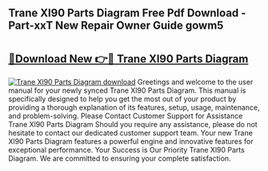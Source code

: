 ## Trane Xl90 Parts Diagram Free Pdf Download - Part-xxT New Repair Owner Guide gowm5

# <h2><a href="http://dfrjgfh.blite.top/?on=Trane+Xl90+Parts+Diagram">🔗Download New 👉🔴 Trane Xl90 Parts Diagram</a></h2>

[![Trane Xl90 Parts Diagram download](https://i.imgur.com/lujVjoI.png)](http://dfrjgfh.blite.top/?on=Trane+Xl90+Parts+Diagram)
Greetings and welcome to the user manual for your newly synced Trane Xl90 Parts Diagram. This manual is specifically designed to help you get the most out of your product by providing a thorough explanation of its features, setup, usage, maintenance, and problem-solving. Please Contact Customer Support for Assistance Trane Xl90 Parts Diagram Should you require any assistance, please do not hesitate to contact our dedicated customer support team. Your new Trane Xl90 Parts Diagram features a powerful engine and innovative features for exceptional performance. Your Success is Our Priority Trane Xl90 Parts Diagram. We are committed to ensuring your complete satisfaction.
